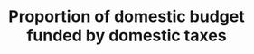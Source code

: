 ---
comments_and_limitations: Data Source being reviewed (Kali Kong, July 2018)
data_non_statistical: true
goal_meta_link: http://unstats.un.org/sdgs/files/metadata-compilation/Metadata-Goal-17.pdf
goal_meta_link_page: 4
graph: null
graph_status_notes: Checking
graph_title: Proportion of domestic budget funded by domestic taxes
graph_type: null
graph_type_description: null
has_metadata: true
indicator: 17.1.2
indicator_definition: 'Tax burden: Revenue in the form of taxes as defined under government
  finance statistics (GFS) code 11 as a share of total revenue. In GFS, taxes are
  classified into six major categories: (i) taxes on income, profits, and capital
  gains; (ii) taxes on payroll and workforce; (iii) taxes on property; (iv) taxes
  on goods and services; (v) taxes on international trade and transactions; and (vi)
  other taxes. (Source: IMF, Government Finance Statistics Manual 2014 (GFSM 2014),
  Table 4A.1, assessed Dec 28 2015) Concepts Tax burden concept may be disaggregated
  into the complementary concepts of: "direct taxes" or taxes that take into account
  individual circumstances of taxpayers (e.g., taxes on individual and corporate income),
  which can be calculated from the following detailed GFS revenue classifications:
  111 Taxes on income, profits, and capital gains+1131 Recurrent taxes on immovable
  property+1132 Recurrent taxes on net wealth+1136 Other recurrent taxes on property;
  and "indirect taxes" or taxes that do not take into account individual circumstances
  of taxpayers (e.g., taxes imposed on goods and services), which can be calculated
  from the following detailed GFS revenue classifications 112 Taxes on payroll and
  workforce+114 Taxes on goods and services+115 Taxes on international trade and transactions+116
  Other taxes. Tax burden is directly related to the wider concept of fiscal burden,
  which can be derived from combining two GFSM 2014 revenue codes: code 11 Taxes plus
  code 12, Social Contributions or, alternatively 11+121+122. These concepts can also
  be found in the 2008 System of National Accounts (2008 SNA). The coverage, timing,
  and valuation of tax revenue in GFSM 2014 and the 2008 SNA are identical, but the
  classification systems differ. The 2008 SNA classifies taxes according to their
  role in economic activities''namely: (i) taxes on production and imports (D2); (ii)
  current taxes on income, wealth, etc. (D5); and (iii) capital taxes (D91). The result
  is that some categories of taxes in GFS need to be allocated between two of the
  SNA tax categories according to whether they are payable by producers or final consumers,
  or whether they are current or capital taxes. A detailed description of the linkages
  between the GFS and the 2008 SNA categories of taxes is provided in Appendix 7 of
  the GFSM 2014.'
indicator_name: Proportion of domestic budget funded by domestic taxes
indicator_sort_order: 17-01-02
indicator_variable: null
layout: indicator
permalink: /17-1-2/
published: true
rationale_interpretation: "Measures of tax burden are indicators of how well tax policy\
  \ meets one of its primary goals, equitably raising the revenues needed to run government.\
  \ Equity has two aspects. The first, vertical equity, concerns the way taxes are\
  \ distributed among taxpayers with different abilities to pay. The second, horizontal\
  \ equity, concerns the way taxes are distributed among taxpayers with the same ability\
  \ to pay. Tax burden measures thus answer broad economic and social questions about\
  \ the effect of tax policy on the distribution of income and wealth. \nThe distinction\
  \ regarding national, state and/or local level government is important. For the\
  \ purposes of monitoring this indicator, the central budget is seen as the focus\
  \ (even if some of tax payments go to other jurisdictions). When decisions about\
  \ resources are made, the budgetary central government is a key subsector of the\
  \ general government sector of the economy. The general government sector consists\
  \ of resident institutional units that fulfill the functions of government as their\
  \ primary activity. In all countries, there is an institutional unit of the general\
  \ government sector particularly important in terms of size and power, in particular\
  \ the power to exercise control over many other units and entities. The budgetary\
  \ central government is often a single unit of the central government that encompasses\
  \ the fundamental activities of the national executive, legislative, and judiciary\
  \ powers. This component of general government is usually covered by the main (or\
  \ general) budget. The budgetary central government's revenue and expense are normally\
  \ regulated and controlled by a ministry of finance, or its functional equivalent,\
  \ by means of a budget approved by the legislature. Most of the ministries, departments,\
  \ agencies, boards, commissions, judicial authorities, legislative bodies, and other\
  \ entities that make up the budgetary central government are not separate institutional\
  \ units. This is because they generally do not have the authority to own assets,\
  \ incur liabilities, or engage in transactions in their own right (see GFSM 2014\
  \ Chapter 2). \nThere is a widespread acceptance ' in the Addis Ababa Action Agenda\
  \ and indeed in Agenda 2030 ' that multiple sources of finance will be needed to\
  \ meet the SDGs, and that these will need to work together effectively. This includes\
  \ a greater role for domestic resources in meeting national development goals, and\
  \ for interventions in which public resources ' including ODA - strengthen domestic\
  \ capacities for expanding their revenue bases. Indeed, especially in developing\
  \ countries, vertical fiscal gaps will potentially widen as demands increase for\
  \ higher public spending ' particularly in countries where there is significant\
  \ pressure on central authorities to provide quality infrastructure and basic services.\
  \ In many cases the execution of the budgetary central government's proposed budget\
  \ is constrained by poor revenue administration and/or a lack of a statistical framework\
  \ for monitoring revenue streams. Given unpredictable and fluctuating levels of\
  \ revenue in many developing countries, improved revenue statistics will help mitigate\
  \ any possible budget shortfalls and support the sustainable development of national\
  \ economies."
reporting_status: notstarted
sdg_goal: 17
source_active_1: true
source_notes_1: null
source_title_1: null
target: Strengthen domestic resource mobilization, including through international
  support to developing countries, to improve domestic capacity for tax and other
  revenue collection.
target_id: '17.1'
title: Proportion of domestic budget funded by domestic taxes
un_custodial_agency: IMF
un_designated_tier: '1'
variable_description: null
variable_notes: null
---